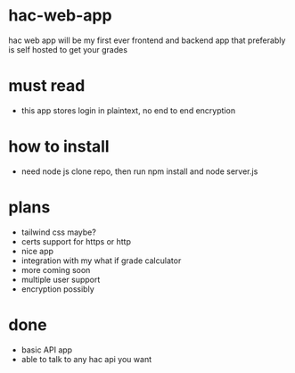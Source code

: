 # hac-web-app
hac web app will be my first ever frontend and backend app that preferably is self hosted to get your grades

# must read
- this app stores login in plaintext, no end to end encryption

# how to install
- need node js
clone repo, then run npm install and node server.js

# plans
- tailwind css maybe?
- certs support for https or http
- nice app
- integration with my what if grade calculator
- more coming soon
- multiple user support
- encryption possibly

# done
- basic API app
- able to talk to any hac api you want